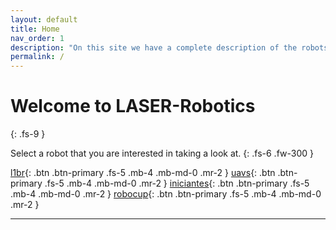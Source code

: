 ```yaml
---
layout: default
title: Home
nav_order: 1
description: "On this site we have a complete description of the robots we work with."
permalink: /
---
```


# Welcome to LASER-Robotics
{: .fs-9 }

Select a robot that you are interested in taking a look at.
{: .fs-6 .fw-300 }

[l1br](https://laser-robotics.github.io/l1br){: .btn .btn-primary .fs-5 .mb-4 .mb-md-0 .mr-2 } [uavs](https://laser-robotics.github.io/uavs){: .btn .btn-primary .fs-5 .mb-4 .mb-md-0 .mr-2 } [iniciantes](https://laser-robotics.github.io/guia){: .btn .btn-primary .fs-5 .mb-4 .mb-md-0 .mr-2 } [robocup](https://laser-robotics.github.io/robocup/){: .btn .btn-primary .fs-5 .mb-4 .mb-md-0 .mr-2 }

--- 

